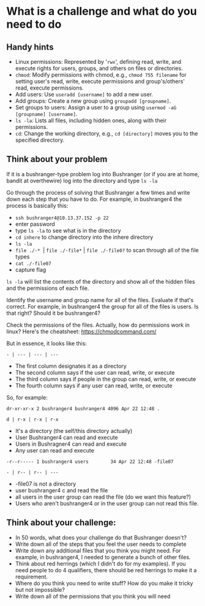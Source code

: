 # What is a challenge and what do you need to do

## Handy hints 

* Linux permissions: Represented by '`rwx`', defining read, write, and execute rights for users, groups, and others on files or directories.
* `chmod`: Modify permissions with chmod, e.g., `chmod 755 filename` for setting user's read, write, execute permissions and group's/others' read, execute permissions.
* Add users: Use `useradd [username]` to add a new user.
* Add groups: Create a new group using `groupadd [groupname]`.
* Set groups to users: Assign a user to a group using `usermod -aG [groupname] [username]`.
* `ls -la`: Lists all files, including hidden ones, along with their permissions.
* `cd`: Change the working directory, e.g., `cd [directory]` moves you to the specified directory.

## Think about your problem

If it is a bushranger-type problem log into Bushranger (or if you are at home, bandit at overthewire) log into the directory and type `ls -la` 

Go through the process of solving that Bushranger a few times and write down each step that you have to do. For example, in bushranger4 the process is basically this: 

* `ssh bushranger4@10.13.37.152 -p 22`
* enter password
* type `ls -la` to see what is in the directory
* `cd inhere` to change directory into the inhere directory
* `ls -la `
* `file ./-* `| `file ./-file*` | `file ./-file0?` to scan through all of the file types 
* `cat ./-file07`
* capture flag

`ls -la` will list the contents of the directory and show all of the hidden files and the permissions of each file.

Identify the username and group name for all of the files. Evaluate if that's correct. For example, in bushranger4 the group for all of the files is users. Is that right? Should it be bushranger4? 

Check the permissions of the files. Actually, how do permissions work in linux? Here's the cheatsheet: https://chmodcommand.com/  

But in essence, it looks like this:

`- | --- | --- | ---`

* The first column designates it as a directory
* The second column says if the user can read, write, or execute 
* The third column says if people in the group can read, write, or execute
* The fourth column says if any user can read, write, or execute 

So, for example: 

`dr-xr-xr-x 2 bushranger4 bushranger4 4096 Apr 22 12:48 .`

`d | r-x | r-x | r-x `

* It's a directory (the self/this directory actually)
* User Bushranger4 can read and execute 
* Users in Bushragner4 can read and execute 
* Any user can read and execute 

`-r--r----- 1 bushranger4 users        34 Apr 22 12:48 -file07`

`- | r-- | r-- | --- `

* -file07 is not a directory
* user bushranger4 c and read the file 
* all users in the user group can read the file (do we want this feature?)
* Users who aren't bushranger4 or in the user group can not read this file. 

## Think about your challenge: 

* In 50 words, what does your challenge do that Bushranger doesn't?
* Write down all of the steps that you feel the user needs to complete
* Write down any additional files that you think you might need. For example, in bushranger4, I needed to generate a bunch of other files. 
* Think about red herrings (which I didn't do for my examples). If you need people to do 4 qualifiers, there should be red herrings to make it a requirement. 
* Where do you think you need to write stuff? How do you make it tricky but not impossible?
* Write down all of the permissions that you think you will need  

